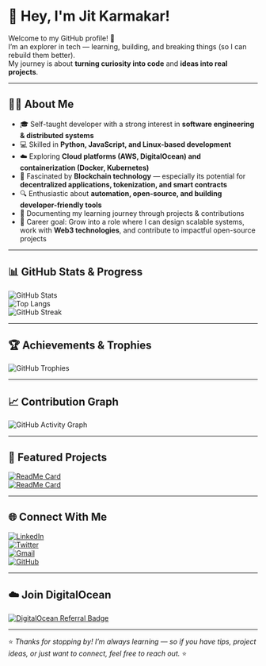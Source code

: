 # 👋 Hey, I'm Jit Karmakar!  

Welcome to my GitHub profile! 🚀  
I’m an explorer in tech — learning, building, and breaking things (so I can rebuild them better).  
My journey is about **turning curiosity into code** and **ideas into real projects**.  

---

## 👨‍💻 About Me  
- 🎓 Self-taught developer with a strong interest in **software engineering & distributed systems**  
- 💻 Skilled in **Python, JavaScript, and Linux-based development**  
- ☁️ Exploring **Cloud platforms (AWS, DigitalOcean) and containerization (Docker, Kubernetes)**  
- 🔗 Fascinated by **Blockchain technology** — especially its potential for **decentralized applications, tokenization, and smart contracts**  
- 🔍 Enthusiastic about **automation, open-source, and building developer-friendly tools**  
- 📝 Documenting my learning journey through projects & contributions  
- 🎯 Career goal: Grow into a role where I can design scalable systems, work with **Web3 technologies**, and contribute to impactful open-source projects  
---

## 📊 GitHub Stats & Progress  
![GitHub Stats](https://github-readme-stats.vercel.app/api?username=arookiecoder-ip&show_icons=true&theme=tokyonight)  
![Top Langs](https://github-readme-stats.vercel.app/api/top-langs/?username=arookiecoder-ip&layout=compact&theme=tokyonight)  
![GitHub Streak](https://streak-stats.demolab.com?user=arookiecoder-ip&theme=tokyonight&hide_border=true)  

---

## 🏆 Achievements & Trophies  
![GitHub Trophies](https://github-profile-trophy.vercel.app/?username=arookiecoder-ip&theme=tokyonight&margin-w=10&margin-h=10)  

---

## 📈 Contribution Graph  
![GitHub Activity Graph](https://github-readme-activity-graph.vercel.app/graph?username=arookiecoder-ip&theme=tokyo-night)  

---

## 📌 Featured Projects  
[![ReadMe Card](https://github-readme-stats.vercel.app/api/pin/?username=arookiecoder-ip&repo=eth-address-generator&theme=tokyonight)](https://github.com/arookiecoder-ip/eth-address-generator)  
[![ReadMe Card](https://github-readme-stats.vercel.app/api/pin/?username=arookiecoder-ip&repo=RPC_Request&theme=tokyonight)](https://github.com/arookiecoder-ip/RPC_Request)  

---

## 🌐 Connect With Me  
<div align="left">
  
[![LinkedIn](https://img.shields.io/badge/LinkedIn-0A66C2?style=for-the-badge&logo=linkedin&logoColor=white)](https://www.linkedin.com/)  
[![Twitter](https://img.shields.io/badge/Twitter-1DA1F2?style=for-the-badge&logo=twitter&logoColor=white)](https://twitter.com/)  
[![Gmail](https://img.shields.io/badge/Email-D14836?style=for-the-badge&logo=gmail&logoColor=white)](mailto:youremail@example.com)  
[![GitHub](https://img.shields.io/badge/GitHub-181717?style=for-the-badge&logo=github&logoColor=white)](https://github.com/arookiecoder-ip)  

</div>  

---

## ☁️ Join DigitalOcean  
[![DigitalOcean Referral Badge](https://web-platforms.sfo2.cdn.digitaloceanspaces.com/WWW/Badge%201.svg)](https://www.digitalocean.com/?refcode=ff73b6e37b30&utm_campaign=Referral_Invite&utm_medium=Referral_Program&utm_source=badge)  

---

⭐️ *Thanks for stopping by! I’m always learning — so if you have tips, project ideas, or just want to connect, feel free to reach out.* ⭐️  
